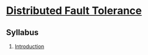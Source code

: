# [Distributed Fault Tolerance](https://fenix.ciencias.ulisboa.pt/degrees/engenharia-informatica-564500436615277/disciplina-curricular/846155801952558)

## Syllabus
1. [Introduction](./1-Introduction)